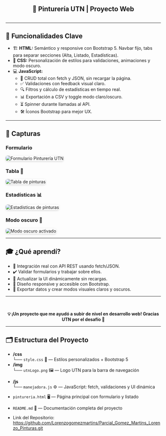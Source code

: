 <section style="text-align:center; margin-bottom: 2rem;">
  <h1>🎨 <strong>Pinturería UTN</strong> | Proyecto Web</h1>
</section>

<hr>

<section>
  <h2>🚀 Funcionalidades Clave</h2>
  <ul>
    <li>🏗️ <strong>HTML:</strong> Semántico y responsive con Bootstrap 5. Navbar fijo, tabs para separar secciones (Alta, Listado, Estadísticas).</li>
    <li>🎨 <strong>CSS:</strong> Personalización de estilos para validaciones, animaciones y modo oscuro.</li>
    <li>💻 <strong>JavaScript:</strong>
      <ul>
        <li>🔄 CRUD total con fetch y JSON, sin recargar la página.</li>
        <li>✅ Validaciones con feedback visual claro.</li>
        <li>🔍 Filtros y cálculo de estadísticas en tiempo real.</li>
        <li>📊 Exportación a CSV y toggle modo claro/oscuro.</li>
        <li>⏳ Spinner durante llamadas al API.</li>
        <li>🛠️ Íconos Bootstrap para mejor UX.</li>
      </ul>
    </li>
  </ul>
</section>

<hr>

<section>
  <h2>📸 Capturas</h2>

  <h3>Formulario</h3>
  <img src="https://github.com/user-attachments/assets/1cafdce7-e5fd-4f14-b29f-c3943e60c56b" alt="Formulario Pinturería UTN" style="max-width: 100%; height: auto; border-radius: 6px; box-shadow: 0 2px 6px rgba(0,0,0,0.15);">

  <h3>Tabla 📝</h3>
  <img src="https://github.com/user-attachments/assets/7eb492bd-4676-4a81-adeb-b1e81356c7fc" alt="Tabla de pinturas" style="max-width: 100%; height: auto; border-radius: 6px; box-shadow: 0 2px 6px rgba(0,0,0,0.15);">

  <h3>Estadísticas 📊</h3>
  <img src="https://github.com/user-attachments/assets/2c413010-6a5c-4bcb-a298-3adeee6a6dd1" alt="Estadísticas de pinturas" style="max-width: 100%; height: auto; border-radius: 6px; box-shadow: 0 2px 6px rgba(0,0,0,0.15);">

  <h3>Modo oscuro 🌙</h3>
  <img src="https://github.com/user-attachments/assets/0e780cc0-faf3-4376-9aa3-65ade4de0f35" alt="Modo oscuro activado" style="max-width: 100%; height: auto; border-radius: 6px; box-shadow: 0 2px 6px rgba(0,0,0,0.15);">
</section>

<hr>

<section>
  <h2>🎓 ¿Qué aprendí?</h2>
  <ul>
    <li>🤝 Integración real con API REST usando fetch/JSON.</li>
    <li>✔️ Validar formularios y trabajar sobre ellos.</li>
    <li>🔄 Actualizar la UI dinámicamente sin recargas.</li>
    <li>📐 Diseño responsive y accesible con Bootstrap.</li>
    <li>💾 Exportar datos y crear modos visuales claros y oscuros.</li>
  </ul>
</section>

<hr>

<section style="text-align:center; margin-top: 3rem; font-weight: bold;">
  💡 ¡Un proyecto que me ayudó a subir de nivel en desarrollo web! Gracias UTN por el desafío 🙌
</section>

<hr>

<section>
  <h2>🗂️ Estructura del Proyecto</h2>
  <ul>
    <li><strong>/css</strong><br>└── <code>style.css</code> 🎨 — Estilos personalizados + Bootstrap 5</li>
    <li><strong>/img</strong><br>└── <code>utnLogo.png</code> 🖼️ — Logo UTN para la barra de navegación</li>
  </ul>
</section>


- **/js**  
  └── `manejadora.js` ⚙️ — JavaScript: fetch, validaciones y UI dinámica

- `pintureria.html` 🖥️ — Página principal con formulario y listado

- `README.md` 📄 — Documentación completa del proyecto

- Link del Repositorio: https://github.com/Lorenzogomezmartins/Parcial_Gomez_Martins_Lorenzo_Pinturas.git

